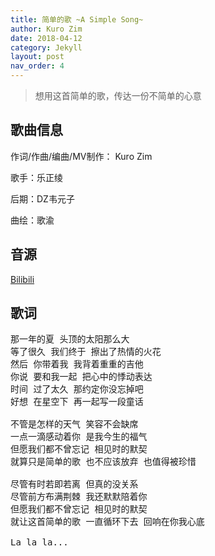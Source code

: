```yaml
---
title: 简单的歌 ~A Simple Song~
author: Kuro Zim
date: 2018-04-12
category: Jekyll
layout: post
nav_order: 4
---
```


>  想用这首简单的歌，传达一份不简单的心意

## 歌曲信息

作词/作曲/编曲/MV制作： Kuro Zim

歌手：乐正绫

后期：DZ韦元子

曲绘：歌渝

## 音源

[Bilibili](https://www.bilibili.com/video/BV12W411K7WW)

## 歌词

<pre>
那一年的夏 头顶的太阳那么大
等了很久 我们终于 擦出了热情的火花
然后 你带着我 我背着重重的吉他
你说 要和我一起 把心中的悸动表达
时间 过了太久 那约定你没忘掉吧
好想 在星空下 再一起写一段童话

不管是怎样的天气 笑容不会缺席
一点一滴感动着你 是我今生的福气
但愿我们都不曾忘记 相见时的默契
就算只是简单的歌 也不应该放弃 也值得被珍惜

尽管有时若即若离 但真的没关系
尽管前方布满荆棘 我还默默陪着你
但愿我们都不曾忘记 相见时的默契
就让这首简单的歌 一直循环下去 回响在你我心底

La la la...</pre>